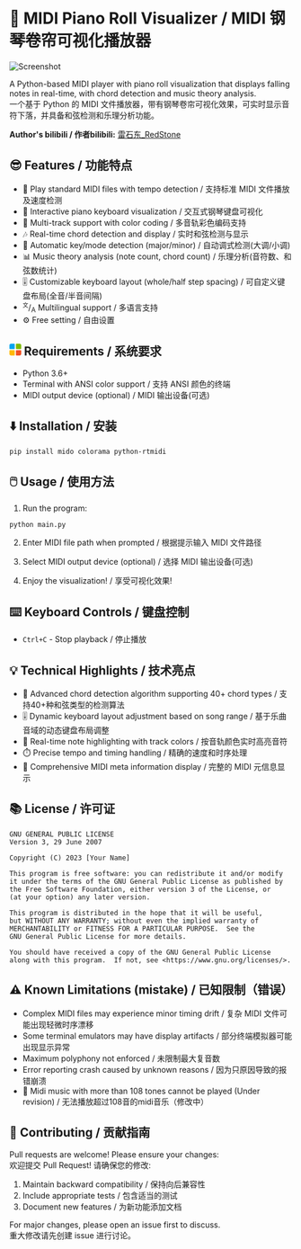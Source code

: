 # 🎹 MIDI Piano Roll Visualizer / MIDI 钢琴卷帘可视化播放器  

![Screenshot](效果图.jpg)  

A Python-based MIDI player with piano roll visualization that displays falling notes in real-time, with chord detection and music theory analysis.  
一个基于 Python 的 MIDI 文件播放器，带有钢琴卷帘可视化效果，可实时显示音符下落，并具备和弦检测和乐理分析功能。

**Author's bilibili / 作者bilibili:** <a href="https://b23.tv/N0rKL92">雷石东_RedStone</a>

## 😎 Features / 功能特点  

- 🎵 Play standard MIDI files with tempo detection / 支持标准 MIDI 文件播放及速度检测  
- 🎹 Interactive piano keyboard visualization / 交互式钢琴键盘可视化  
- 🎼 Multi-track support with color coding / 多音轨彩色编码支持  
- 🎶 Real-time chord detection and display / 实时和弦检测与显示  
- 🎻 Automatic key/mode detection (major/minor) / 自动调式检测(大调/小调)  
- 📊 Music theory analysis (note count, chord count) / 乐理分析(音符数、和弦数统计)  
- 🎚️ Customizable keyboard layout (whole/half step spacing) / 可自定义键盘布局(全音/半音间隔)
- <sup style="font-size: 0.7em;">文</sup>/<sub>A</sub> Multilingual support / 多语言支持
- ⚙️ Free setting / 自由设置

## <svg width="1em" height="1em" viewBox="0 0 100 100" style="border-radius:15%"><rect x="0" y="0" width="45" height="45" rx="5" fill="#00A4EF"/><rect x="55" y="0" width="45" height="45" rx="5" fill="#7FBA00"/><rect x="0" y="55" width="45" height="45" rx="5" fill="#FFB900"/><rect x="55" y="55" width="45" height="45" rx="5" fill="#F25022"/></svg> Requirements / 系统要求  

- Python 3.6+  
- Terminal with ANSI color support / 支持 ANSI 颜色的终端  
- MIDI output device (optional) / MIDI 输出设备(可选)  

## ⬇️ Installation / 安装  

```bash
pip install mido colorama python-rtmidi
```  

## 🖱️ Usage / 使用方法  

1. Run the program:  
```bash
python main.py
```  

2. Enter MIDI file path when prompted / 根据提示输入 MIDI 文件路径  

3. Select MIDI output device (optional) / 选择 MIDI 输出设备(可选)  

4. Enjoy the visualization! / 享受可视化效果!  

## ⌨️ Keyboard Controls / 键盘控制  

- `Ctrl+C` - Stop playback / 停止播放  

## 💡 Technical Highlights / 技术亮点  

- 🎼 Advanced chord detection algorithm supporting 40+ chord types / 支持40+种和弦类型的检测算法  
- 🎚️ Dynamic keyboard layout adjustment based on song range / 基于乐曲音域的动态键盘布局调整  
- 🎹 Real-time note highlighting with track colors / 按音轨颜色实时高亮音符  
- ⏱️ Precise tempo and timing handling / 精确的速度和时序处理  
- 🎵 Comprehensive MIDI meta information display / 完整的 MIDI 元信息显示  

## 📚 License / 许可证  

```text
GNU GENERAL PUBLIC LICENSE
Version 3, 29 June 2007

Copyright (C) 2023 [Your Name]

This program is free software: you can redistribute it and/or modify
it under the terms of the GNU General Public License as published by
the Free Software Foundation, either version 3 of the License, or
(at your option) any later version.

This program is distributed in the hope that it will be useful,
but WITHOUT ANY WARRANTY; without even the implied warranty of
MERCHANTABILITY or FITNESS FOR A PARTICULAR PURPOSE.  See the
GNU General Public License for more details.

You should have received a copy of the GNU General Public License
along with this program.  If not, see <https://www.gnu.org/licenses/>.
```

## ⚠️ Known Limitations (mistake) / 已知限制（错误）  

- Complex MIDI files may experience minor timing drift / 复杂 MIDI 文件可能出现轻微时序漂移
- Some terminal emulators may have display artifacts / 部分终端模拟器可能出现显示异常  
- Maximum polyphony not enforced / 未限制最大复音数
- Error reporting crash caused by unknown reasons / 因为只原因导致的报错崩溃
- 🔧 Midi music with more than 108 tones cannot be played (Under revision) / 无法播放超过108音的midi音乐（修改中） 

## 🎉 Contributing / 贡献指南  

Pull requests are welcome! Please ensure your changes:  
欢迎提交 Pull Request! 请确保您的修改:  

1. Maintain backward compatibility / 保持向后兼容性  
2. Include appropriate tests / 包含适当的测试  
3. Document new features / 为新功能添加文档  

For major changes, please open an issue first to discuss.  
重大修改请先创建 issue 进行讨论。
